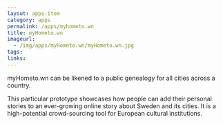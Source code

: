 ```yaml
---
layout: apps-item
category: apps
permalink: /apps/myhometo.wn
title: myHometo.wn
imageurl:
  - /img/apps/myHometo.wn/myHometo.wn.jpg
tags:
links:
---
```


myHometo.wn can be likened to a public genealogy for all cities across a country.

This particular prototype showcases how people can add their personal stories to an ever-growing online story about Sweden and its cities. It is a high-potential crowd-sourcing tool for European cultural institutions.
